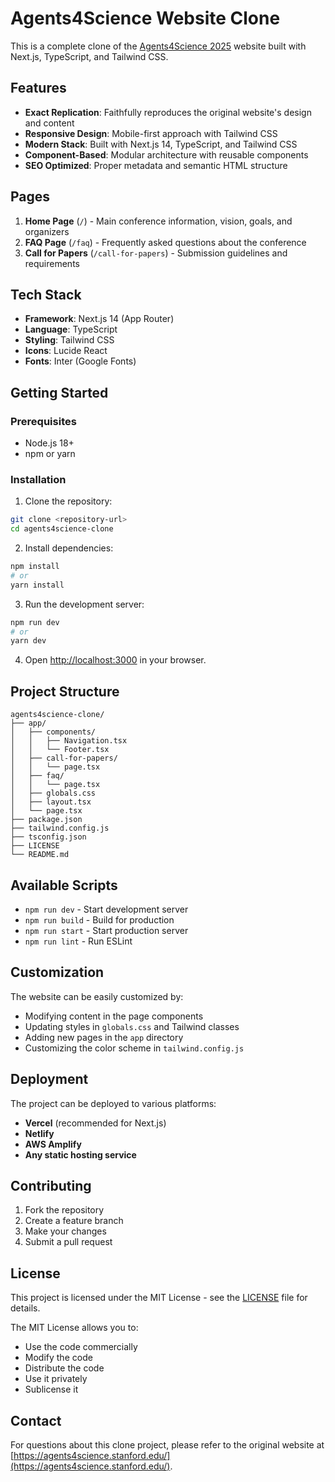 # Agents4Science Website Clone

This is a complete clone of the [Agents4Science 2025](https://agents4science.stanford.edu/) website built with Next.js, TypeScript, and Tailwind CSS.

## Features

- **Exact Replication**: Faithfully reproduces the original website's design and content
- **Responsive Design**: Mobile-first approach with Tailwind CSS
- **Modern Stack**: Built with Next.js 14, TypeScript, and Tailwind CSS
- **Component-Based**: Modular architecture with reusable components
- **SEO Optimized**: Proper metadata and semantic HTML structure

## Pages

1. **Home Page** (`/`) - Main conference information, vision, goals, and organizers
2. **FAQ Page** (`/faq`) - Frequently asked questions about the conference
3. **Call for Papers** (`/call-for-papers`) - Submission guidelines and requirements

## Tech Stack

- **Framework**: Next.js 14 (App Router)
- **Language**: TypeScript
- **Styling**: Tailwind CSS
- **Icons**: Lucide React
- **Fonts**: Inter (Google Fonts)

## Getting Started

### Prerequisites

- Node.js 18+ 
- npm or yarn

### Installation

1. Clone the repository:
```bash
git clone <repository-url>
cd agents4science-clone
```

2. Install dependencies:
```bash
npm install
# or
yarn install
```

3. Run the development server:
```bash
npm run dev
# or
yarn dev
```

4. Open [http://localhost:3000](http://localhost:3000) in your browser.

## Project Structure

```
agents4science-clone/
├── app/
│   ├── components/
│   │   ├── Navigation.tsx
│   │   └── Footer.tsx
│   ├── call-for-papers/
│   │   └── page.tsx
│   ├── faq/
│   │   └── page.tsx
│   ├── globals.css
│   ├── layout.tsx
│   └── page.tsx
├── package.json
├── tailwind.config.js
├── tsconfig.json
├── LICENSE
└── README.md
```

## Available Scripts

- `npm run dev` - Start development server
- `npm run build` - Build for production
- `npm run start` - Start production server
- `npm run lint` - Run ESLint

## Customization

The website can be easily customized by:

- Modifying content in the page components
- Updating styles in `globals.css` and Tailwind classes
- Adding new pages in the `app` directory
- Customizing the color scheme in `tailwind.config.js`

## Deployment

The project can be deployed to various platforms:

- **Vercel** (recommended for Next.js)
- **Netlify**
- **AWS Amplify**
- **Any static hosting service**

## Contributing

1. Fork the repository
2. Create a feature branch
3. Make your changes
4. Submit a pull request

## License

This project is licensed under the MIT License - see the [LICENSE](LICENSE) file for details.

The MIT License allows you to:
- Use the code commercially
- Modify the code
- Distribute the code
- Use it privately
- Sublicense it

## Contact

For questions about this clone project, please refer to the original website at [https://agents4science.stanford.edu/](https://agents4science.stanford.edu/).
